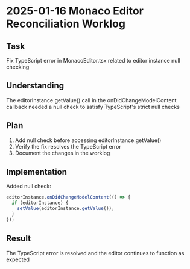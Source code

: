 # 2025-01-16 Monaco Editor Reconciliation Worklog

## Task
Fix TypeScript error in MonacoEditor.tsx related to editor instance null checking

## Understanding
The editorInstance.getValue() call in the onDidChangeModelContent callback needed a null check to satisfy TypeScript's strict null checks

## Plan
1. Add null check before accessing editorInstance.getValue()
2. Verify the fix resolves the TypeScript error
3. Document the changes in the worklog

## Implementation
Added null check:
```typescript
editorInstance.onDidChangeModelContent(() => {
  if (editorInstance) {
    setValue(editorInstance.getValue());
  }
});
```

## Result
The TypeScript error is resolved and the editor continues to function as expected
